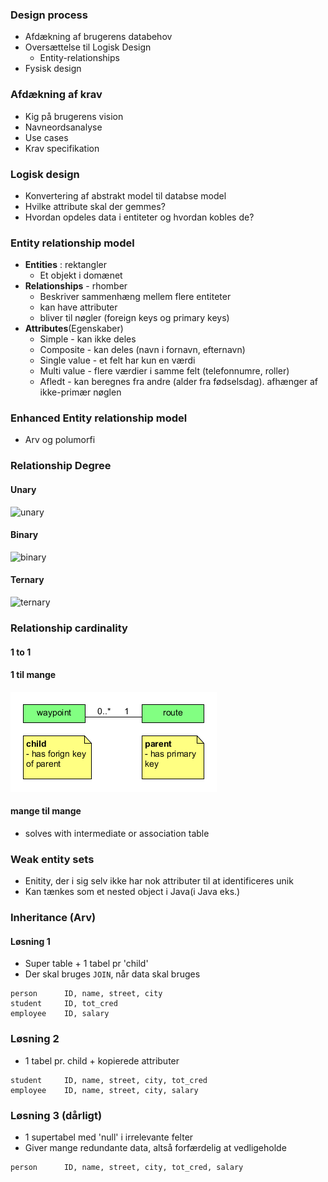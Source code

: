 ### Design process

- Afdækning af brugerens databehov
- Oversættelse til Logisk Design
  - Entity-relationships 
- Fysisk design

### Afdækning af krav

- Kig på brugerens vision
- Navneordsanalyse
- Use cases
- Krav specifikation

### Logisk design

- Konvertering af abstrakt model til databse model
- Hvilke attribute skal der gemmes?
- Hvordan opdeles data i entiteter og hvordan kobles de?

### Entity relationship model

- **Entities** :  rektangler
  - Et objekt i domænet
- **Relationships** - rhomber
  - Beskriver sammenhæng mellem flere entiteter
  - kan have attributer
  - bliver til nøgler  (foreign keys og primary keys)
- **Attributes**(Egenskaber)
  - Simple - kan ikke deles
  - Composite - kan deles (navn i fornavn, efternavn)
  - Single value - et felt har kun en værdi
  - Multi value - flere værdier i samme felt (telefonnumre, roller) 
  - Afledt - kan beregnes fra andre (alder fra fødselsdag). afhænger af ikke-primær nøglen
### Enhanced Entity relationship model
- Arv og polumorfi
### Relationship Degree
#### Unary
![unary](https://sielearning.tafensw.edu.au/toolboxes/Database_Administration/content/models/Images/unary.gif)



####  Binary

![binary](https://sielearning.tafensw.edu.au/toolboxes/Database_Administration/content/models/Images/binary.gif)

#### Ternary

![ternary](https://sielearning.tafensw.edu.au/toolboxes/Database_Administration/content/models/Images/ternary.gif)


### Relationship cardinality
#### 1 to 1
#### 1 til mange
![childparent](diagrams/childparent.bmp)
#### mange til mange

- solves with intermediate or association table
### Weak entity sets
- Enitity, der i sig selv ikke har nok attributer til at identificeres unik 
- Kan tænkes som et nested object i Java(i Java eks.)

### Inheritance (Arv)
#### Løsning 1
- Super table + 1 tabel pr 'child'
- Der skal bruges `JOIN`, når data skal bruges 
```
person		ID, name, street, city
student		ID, tot_cred
employee	ID, salary
```
### Løsning 2
- 1 tabel pr. child + kopierede attributer 
```
student		ID, name, street, city, tot_cred
employee	ID, name, street, city, salary
```
### Løsning 3 (dårligt)
- 1 supertabel med 'null' i irrelevante felter
- Giver mange redundante data, altså forfærdelig at vedligeholde
```
person		ID, name, street, city, tot_cred, salary
```

